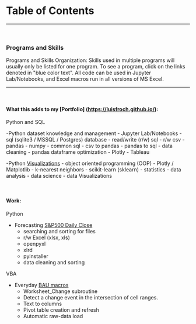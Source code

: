 # **Table of Contents**
___
<br>

### **Programs and Skills**
Programs and Skills Organization: Skills used in multiple programs will usually only be listed for one program. To see a program, click on the links denoted in "blue color text". All code can be used in Jupyter Lab/Notebooks, and Excel macros run in all versions of MS Excel.
___
<br>

#### **What this adds to my [Portfolio] (https://luisfroch.github.io/):**

Python and SQL

-Python dataset knowledge and management
    - Jupyter Lab/Notebooks
    - sql (sqlite3 / MSSQL / Postgres) database
    - read/write (r/w) sql
    - r/w csv
    - pandas
    - numpy
    - common sql
    - csv to pandas
    - pandas to sql
    -	data cleaning
    -	pandas dataframe optimization
    -	Plotly
    -	Tableau


-Python [Visualizations](https://luisfroch.github.io/2019/01/25/Experiments-and-Visualizations.html)
    - object oriented programming (OOP)
    - Plotly / Matplotlib
    - k-nearest neighbors
    - scikit-learn (sklearn)
    - statistics
    - data analysis
    - data science
    - data Visualizations

<br>

#### **Work:**

Python

- Forecasting [S&P500 Daily Close](https://nbviewer.jupyter.org/github/LuisFRoch/Explore_iPy_Samples/blob/7fe7a74e886796bc6c449328ea2574631ef94176/SPClose.ipynb)
    - searching and sorting for files
    - r/w Excel (xlsx, xls)
    - openpyxl
    - xlrd
    - pyinstaller
    - data cleaning and sorting

VBA

- Everyday [BAU macros](https://nbviewer.jupyter.org/github/LuisFRoch/Explore_iPy_Samples/blob/7fe7a74e886796bc6c449328ea2574631ef94176/SPClose.ipynb)
    - Worksheet_Change subroutine
    - Detect a change event in the intersection of cell ranges.
    - Text to columns
    - Pivot table creation and refresh
    - Automatic raw-data load

<br>
